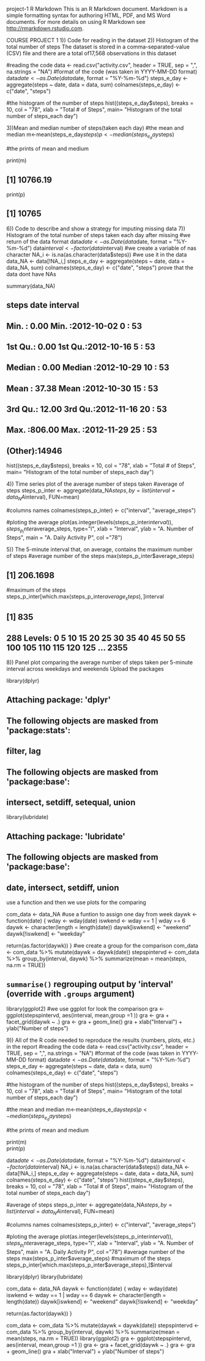 project-1
R Markdown
This is an R Markdown document. Markdown is a simple formatting syntax for authoring HTML, PDF, and MS Word documents. For more details on using R Markdown see http://rmarkdown.rstudio.com.

COURSE PROJECT 1
1)) Code for reading in the dataset
2)) Histogram of the total number of steps
The dataset is stored in a comma-separated-value (CSV) file and there are a total of17,568 observations in this dataset

#reading the code
data <- read.csv("activity.csv", header = TRUE, sep = ",", na.strings = "NA")
#format of the code (was taken in YYYY-MM-DD format)
data$date <- as.Date(data$date, format = "%Y-%m-%d")
steps_e_day <- aggregate(steps ~ date, data = data, sum)
colnames(steps_e_day) <- c("date", "steps")

#the histogram of the number of steps
hist((steps_e_day$steps), breaks = 10, col = "78", xlab = "Total # of Steps", main= "Histogram of the total number of steps_each day")


3))Mean and median number of steps(taken each day)
#the mean and median
m<-mean(steps_e_day$steps)
p<-median(steps_e_day$steps)

#the prints of mean and medium 

print(m)  
## [1] 10766.19
print(p)
## [1] 10765
6)) Code to describe and show a strategy for imputing missing data
7)) Histogram of the total number of steps taken each day after missing
#we return of the data format
data$date <- as.Date(data$date, format = "%Y-%m-%d")
data$interval <- factor(data$interval)
#we create a variable of nas character
NA_i <- is.na(as.character(data$steps))
#we use it in the data 
data_NA <- data[!NA_i,]
steps_e_day <- aggregate(steps ~ date, data = data_NA, sum)
colnames(steps_e_day) <- c("date", "steps")
prove that the data dont have NAs

summary(data_NA)
##      steps             date               interval    
##  Min.   :  0.00   Min.   :2012-10-02   0      :   53  
##  1st Qu.:  0.00   1st Qu.:2012-10-16   5      :   53  
##  Median :  0.00   Median :2012-10-29   10     :   53  
##  Mean   : 37.38   Mean   :2012-10-30   15     :   53  
##  3rd Qu.: 12.00   3rd Qu.:2012-11-16   20     :   53  
##  Max.   :806.00   Max.   :2012-11-29   25     :   53  
##                                        (Other):14946
hist((steps_e_day$steps), breaks = 10, col = "78", xlab = "Total # of Steps", main= "Histogram of the total number of steps_each day")


4)) Time series plot of the average number of steps taken
#average of steps 
steps_p_inter <- aggregate(data_NA$steps, by=list(interval=data_NA$interval), FUN=mean)

#columns names
colnames(steps_p_inter) <- c("interval", "average_steps")

#ploting the average 
plot(as.integer(levels(steps_p_inter$interval)), steps_p_inter$average_steps, type="l",
     xlab = "Interval", ylab = "A. Number of Steps", main = "A. Daily Activity P",  col ="78")


5)) The 5-minute interval that, on average, contains the maximum number of steps
#average number of the steps
max(steps_p_inter$average_steps)
## [1] 206.1698
#maximum of the steps
steps_p_inter[which.max(steps_p_inter$average_steps),]$interval
## [1] 835
## 288 Levels: 0 5 10 15 20 25 30 35 40 45 50 55 100 105 110 115 120 125 ... 2355
8)) Panel plot comparing the average number of steps taken per 5-minute interval across weekdays and weekends
Upload the packages

library(dplyr)
## 
## Attaching package: 'dplyr'
## The following objects are masked from 'package:stats':
## 
##     filter, lag
## The following objects are masked from 'package:base':
## 
##     intersect, setdiff, setequal, union
library(lubridate)
## 
## Attaching package: 'lubridate'
## The following objects are masked from 'package:base':
## 
##     date, intersect, setdiff, union
use a function and then we use plots for the comparing

com_data <- data_NA
#use a funtion to assign one day from week
daywk <- function(date) {
  wday <- wday(date)
  iswkend <- wday == 1 | wday == 6
  daywk <- character(length = length(date))
  daywk[iswkend] <- "weekend"
  daywk[!iswkend] <- "weekday"
  
  return(as.factor(daywk))
}
#we create a group for the comparison
com_data <- com_data %>% mutate(daywk = daywk(date))
stepspintervd <- com_data %>% 
  group_by(interval, daywk) %>% 
  summarize(mean = mean(steps, na.rm = TRUE))
## `summarise()` regrouping output by 'interval' (override with `.groups` argument)
library(ggplot2)
#we use ggplot for look the comparison
gra <- ggplot(stepspintervd, aes(interval, mean,group =1 ))
gra <- gra + facet_grid(daywk ~ .)
gra <- gra + geom_line()
gra + xlab("Interval") + ylab("Number of steps")


9)) All of the R code needed to reproduce the results (numbers, plots, etc.) in the report
#reading the code
data <- read.csv("activity.csv", header = TRUE, sep = ",", na.strings = "NA")
#format of the code (was taken in YYYY-MM-DD format)
data$date <- as.Date(data$date, format = "%Y-%m-%d")
steps_e_day <- aggregate(steps ~ date, data = data, sum)
colnames(steps_e_day) <- c("date", "steps")

#the histogram of the number of steps
hist((steps_e_day$steps), breaks = 10, col = "78", xlab = "Total # of Steps", main= "Histogram of the total number of steps_each day")

#the mean and median
m<-mean(steps_e_day$steps)
p<-median(steps_e_day$steps)

#the prints of mean and medium 

print(m)  
print(p)

data$date <- as.Date(data$date, format = "%Y-%m-%d")
data$interval <- factor(data$interval)
NA_i <- is.na(as.character(data$steps))
data_NA <- data[!NA_i,]
steps_e_day <- aggregate(steps ~ date, data = data_NA, sum)
colnames(steps_e_day) <- c("date", "steps")
hist((steps_e_day$steps), breaks = 10, col = "78", xlab = "Total # of Steps", main= "Histogram of the total number of steps_each day")

#average of steps 
steps_p_inter <- aggregate(data_NA$steps, by=list(interval=data_NA$interval), FUN=mean)

#columns names
colnames(steps_p_inter) <- c("interval", "average_steps")

#ploting the average 
plot(as.integer(levels(steps_p_inter$interval)), steps_p_inter$average_steps, type="l",
     xlab = "Interval", ylab = "A. Number of Steps", main = "A. Daily Activity P",  col ="78")
#average number of the steps
max(steps_p_inter$average_steps)
#maximum of the steps
steps_p_inter[which.max(steps_p_inter$average_steps),]$interval

library(dplyr)
library(lubridate)

com_data <- data_NA
daywk <- function(date) {
  wday <- wday(date)
  iswkend <- wday == 1 | wday == 6
  daywk <- character(length = length(date))
  daywk[iswkend] <- "weekend"
  daywk[!iswkend] <- "weekday"
  
  return(as.factor(daywk))
}

com_data <- com_data %>% mutate(daywk = daywk(date))
stepspintervd <- com_data %>% 
  group_by(interval, daywk) %>% 
  summarize(mean = mean(steps, na.rm = TRUE))
library(ggplot2)
gra <- ggplot(stepspintervd, aes(interval, mean,group =1 ))
gra <- gra + facet_grid(daywk ~ .)
gra <- gra + geom_line()
gra + xlab("Interval") + ylab("Number of steps")
